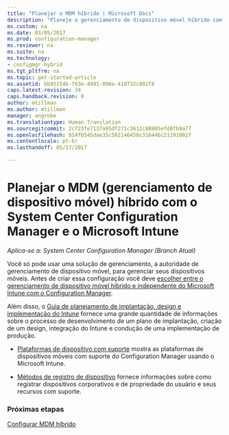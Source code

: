 ```yaml
---
title: "Planejar o MDM híbrido | Microsoft Docs"
description: "Planeje o gerenciamento de dispositivo móvel híbrido com o System Center Configuration Manager e o Microsoft Intune."
ms.custom: na
ms.date: 03/05/2017
ms.prod: configuration-manager
ms.reviewer: na
ms.suite: na
ms.technology:
- configmgr-hybrid
ms.tgt_pltfrm: na
ms.topic: get-started-article
ms.assetid: bb95154b-f63e-4491-896e-41d732c802f8
caps.latest.revision: 34
caps.handback.revision: 0
author: mtillman
ms.author: mtillman
manager: angrobe
ms.translationtype: Human Translation
ms.sourcegitcommit: 2c723fe7137a95df271c3612c88805efd8fb9a77
ms.openlocfilehash: 814fb545dae35c582146450c316446c21191002f
ms.contentlocale: pt-br
ms.lasthandoff: 05/17/2017

---
```

# <a name="plan-for-hybrid-mobile-device-management-mdm-with-system-center-configuration-manager-and-microsoft-intune"></a>Planejar o MDM (gerenciamento de dispositivo móvel) híbrido com o System Center Configuration Manager e o Microsoft Intune

*Aplica-se a: System Center Configuration Manager (Branch Atual)*

Você só pode usar uma solução de gerenciamento, a autoridade de gerenciamento de dispositivo móvel, para gerenciar seus dispositivos móveis. Antes de criar essa configuração você deve [escolher entre o gerenciamento de dispositivo móvel híbrido e independente do Microsoft Intune com o Configuration Manager](../understand/choose-between-standalone-intune-and-hybrid-mobile-device-management.md).

Além disso, o [Guia de planejamento de implantação, design e implementação do Intune](https://docs.microsoft.com/en-us/intune/plan-design/introduction) fornece uma grande quantidade de informações sobre o processo de desenvolvimento de um plano de implantação, criação de um design, integração do Intune e condução de uma implementação de produção.

- [Plataformas de dispositivo com suporte](supported-device-platforms-for-hybrid.md) mostra as plataformas de dispositivos móveis com suporte do Configuration Manager usando o Microsoft Intune.

- [Métodos de registro de dispositivo](device-enrollment-methods.md) fornece informações sobre como registrar dispositivos corporativos e de propriedade do usuário e seus recursos com suporte.


### <a name="next-steps"></a>Próximas etapas
 [Configurar MDM híbrido](../deploy-use/setup-hybrid-mdm.md)

